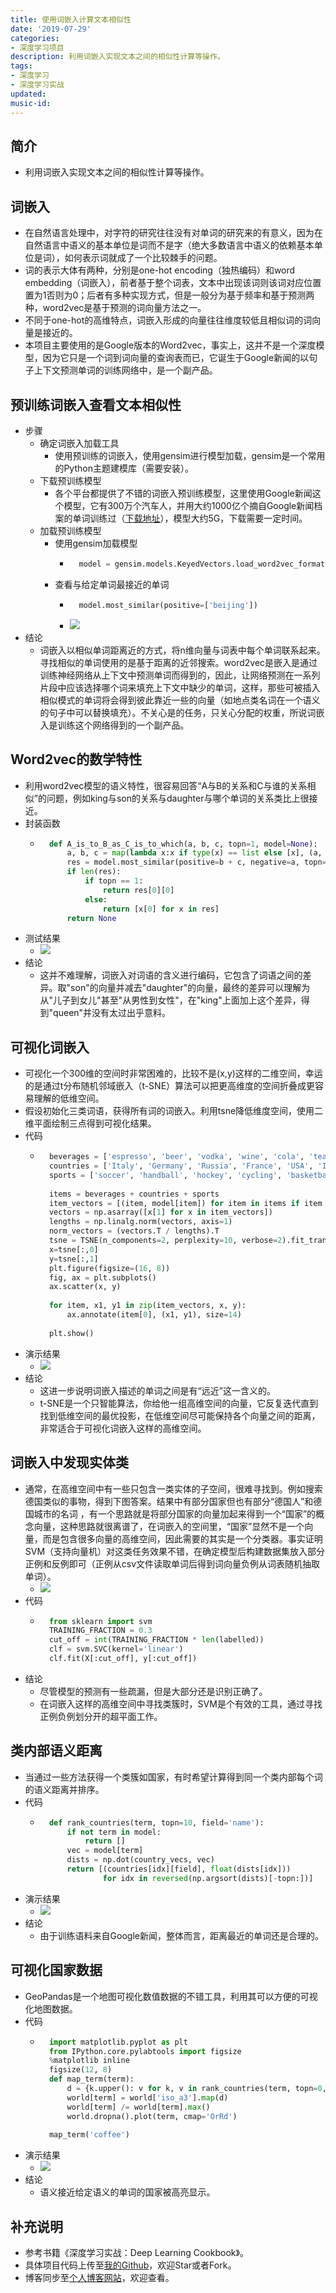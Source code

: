 ```yaml
---
title: 使用词嵌入计算文本相似性
date: '2019-07-29'
categories: 
- 深度学习项目
description: 利用词嵌入实现文本之间的相似性计算等操作。
tags: 
- 深度学习
- 深度学习实战
updated: 
music-id: 
---
```

## 简介
- 利用词嵌入实现文本之间的相似性计算等操作。
## 词嵌入
- 在自然语言处理中，对字符的研究往往没有对单词的研究来的有意义，因为在自然语言中语义的基本单位是词而不是字（绝大多数语言中语义的依赖基本单位是词），如何表示词就成了一个比较棘手的问题。
- 词的表示大体有两种，分别是one-hot encoding（独热编码）和word embedding（词嵌入），前者基于整个词表，文本中出现该词则该词对应位置置为1否则为0；后者有多种实现方式，但是一般分为基于频率和基于预测两种，word2vec是基于预测的词向量方法之一。
- 不同于one-hot的高维特点，词嵌入形成的向量往往维度较低且相似词的词向量是接近的。
- 本项目主要使用的是Google版本的Word2vec，事实上，这并不是一个深度模型，因为它只是一个词到词向量的查询表而已，它诞生于Google新闻的以句子上下文预测单词的训练网络中，是一个副产品。
## 预训练词嵌入查看文本相似性
- 步骤
  - 确定词嵌入加载工具
    - 使用预训练的词嵌入，使用gensim进行模型加载，gensim是一个常用的Python主题建模库（需要安装）。
  - 下载预训练模型
  	- 各个平台都提供了不错的词嵌入预训练模型，这里使用Google新闻这个模型，它有300万个汽车人，并用大约1000亿个摘自Google新闻档案的单词训练过（[下载地址](https://deeplearning4jblob.blob.core.windows.net/resources/wordvectors/GoogleNews-vectors-negative300.bin.gz)），模型大约5G，下载需要一定时间。
  - 加载预训练模型
  	- 使用gensim加载模型
  		- ```python
			model = gensim.models.KeyedVectors.load_word2vec_format('GoogleNews-vectors-negative300.bin', binary=True)
			```
  	- 查看与给定单词最接近的单词
  		- ```python
			model.most_similar(positive=['beijing'])
			```
  		- ![](/asset/2019-07-29/pre.png)
- 结论
  - 词嵌入以相似单词距离近的方式，将n维向量与词表中每个单词联系起来。寻找相似的单词使用的是基于距离的近邻搜索。word2vec是嵌入是通过训练神经网络从上下文中预测单词而得到的，因此，让网络预测在一系列片段中应该选择哪个词来填充上下文中缺少的单词，这样，那些可被插入相似模式的单词将会得到彼此靠近一些的向量（如地点类名词在一个语义的句子中可以替换填充）。不关心是的任务，只关心分配的权重，所说词嵌入是训练这个网络得到的一个副产品。
## Word2vec的数学特性
- 利用word2vec模型的语义特性，很容易回答“A与B的关系和C与谁的关系相似”的问题，例如king与son的关系与daughter与哪个单词的关系类比上很接近。
- 封装函数
	- ```python
		def A_is_to_B_as_C_is_to_which(a, b, c, topn=1, model=None):
			a, b, c = map(lambda x:x if type(x) == list else [x], (a, b, c))  # 封装为list
			res = model.most_similar(positive=b + c, negative=a, topn=topn)
			if len(res):
			    if topn == 1:
			        return res[0][0]
			    else:
			        return [x[0] for x in res]
			return None
		```
- 测试结果
	- ![](/asset/2019-07-29/math.png)
- 结论
	- 这并不难理解，词嵌入对词语的含义进行编码，它包含了词语之间的差异。取"son"的向量并减去"daughter"的向量，最终的差异可以理解为从"儿子到女儿"甚至"从男性到女性"，在"king"上面加上这个差异，得到"queen"并没有太过出乎意料。
## 可视化词嵌入
- 可视化一个300维的空间时非常困难的，比较不是(x,y)这样的二维空间，幸运的是通过t分布随机邻域嵌入（t-SNE）算法可以把更高维度的空间折叠成更容易理解的低维空间。
- 假设初始化三类词语，获得所有词的词嵌入。利用tsne降低维度空间，使用二维平面绘制三点得到可视化结果。
- 代码
	- ```python
		beverages = ['espresso', 'beer', 'vodka', 'wine', 'cola', 'tea']
		countries = ['Italy', 'Germany', 'Russia', 'France', 'USA', 'India']
		sports = ['soccer', 'handball', 'hockey', 'cycling', 'basketball', 'cricket']
			
		items = beverages + countries + sports
		item_vectors = [(item, model[item]) for item in items if item in model]
		vectors = np.asarray([x[1] for x in item_vectors])
		lengths = np.linalg.norm(vectors, axis=1)
		norm_vectors = (vectors.T / lengths).T
		tsne = TSNE(n_components=2, perplexity=10, verbose=2).fit_transform(norm_vectors)
		x=tsne[:,0]
		y=tsne[:,1]
		plt.figure(figsize=(16, 8))
		fig, ax = plt.subplots()
		ax.scatter(x, y)
			
		for item, x1, y1 in zip(item_vectors, x, y):
			ax.annotate(item[0], (x1, y1), size=14)
			
		plt.show()
		```
- 演示结果
	- ![](/asset/2019-07-29/visual.png)
- 结论
	- 这进一步说明词嵌入描述的单词之间是有“远近”这一含义的。
	- t-SNE是一个只智能算法，你给他一组高维空间的向量，它反复迭代直到找到低维空间的最优投影，在低维空间尽可能保持各个向量之间的距离，非常适合于可视化词嵌入这样的高维空间。
## 词嵌入中发现实体类
- 通常，在高维空间中有一些只包含一类实体的子空间，很难寻找到。例如搜索德国类似的事物，得到下图答案。结果中有部分国家但也有部分“德国人”和德国城市的名词 ，有一个思路就是将部分国家的向量加起来得到一个“国家”的概念向量，这种思路就很离谱了，在词嵌入的空间里，“国家”显然不是一个向量，而是包含很多向量的高维空间，因此需要的其实是一个分类器。事实证明SVM（支持向量机）对这类任务效果不错，在确定模型后构建数据集放入部分正例和反例即可（正例从csv文件读取单词后得到词向量负例从词表随机抽取单词）。
	- ![](/asset/2019-07-29/germany.png)
- 代码
	- ```python
		from sklearn import svm
		TRAINING_FRACTION = 0.3
		cut_off = int(TRAINING_FRACTION * len(labelled))
		clf = svm.SVC(kernel='linear')
		clf.fit(X[:cut_off], y[:cut_off]) 
		```
- 结论
	- 尽管模型的预测有一些疏漏，但是大部分还是识别正确了。
	- 在词嵌入这样的高维空间中寻找类簇时，SVM是个有效的工具，通过寻找正例负例划分开的超平面工作。
## 类内部语义距离
- 当通过一些方法获得一个类簇如国家，有时希望计算得到同一个类内部每个词的语义距离并排序。
- 代码
	- ```python
		def rank_countries(term, topn=10, field='name'):
			if not term in model:
			    return []
			vec = model[term]
			dists = np.dot(country_vecs, vec)
			return [(countries[idx][field], float(dists[idx])) 
			        for idx in reversed(np.argsort(dists)[-topn:])]
		```
- 演示结果
	- ![](/asset/2019-07-29/dis.png)
- 结论
	- 由于训练语料来自Google新闻，整体而言，距离最近的单词还是合理的。
## 可视化国家数据
- GeoPandas是一个地图可视化数值数据的不错工具，利用其可以方便的可视化地图数据。
- 代码
	- ```python
		import matplotlib.pyplot as plt
		from IPython.core.pylabtools import figsize
		%matplotlib inline
		figsize(12, 8)
		def map_term(term):
			d = {k.upper(): v for k, v in rank_countries(term, topn=0, field='cc3')}
			world[term] = world['iso_a3'].map(d)
			world[term] /= world[term].max()
			world.dropna().plot(term, cmap='OrRd')
			
		map_term('coffee')
		```
- 演示结果
	- ![](/asset/2019-07-29/vis-country.png)
- 结论
	- 语义接近给定语义的单词的国家被高亮显示。
## 补充说明
- 参考书籍《深度学习实战：Deep Learning Cookbook》。
- 具体项目代码上传至[我的Github](https://github.com/luanshiyinyang/DeepLearningProject/tree/master/TextSimilarity)，欢迎Star或者Fork。
- 博客同步至[个人博客网站](https://luanshiyinyang.github.io)，欢迎查看。